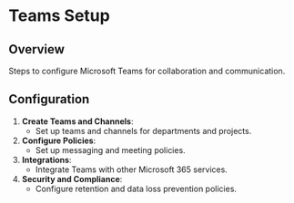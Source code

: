 # Teams Setup

## Overview
Steps to configure Microsoft Teams for collaboration and communication.

## Configuration
1. **Create Teams and Channels**:
   - Set up teams and channels for departments and projects.
2. **Configure Policies**:
   - Set up messaging and meeting policies.
3. **Integrations**:
   - Integrate Teams with other Microsoft 365 services.
4. **Security and Compliance**:
   - Configure retention and data loss prevention policies.
